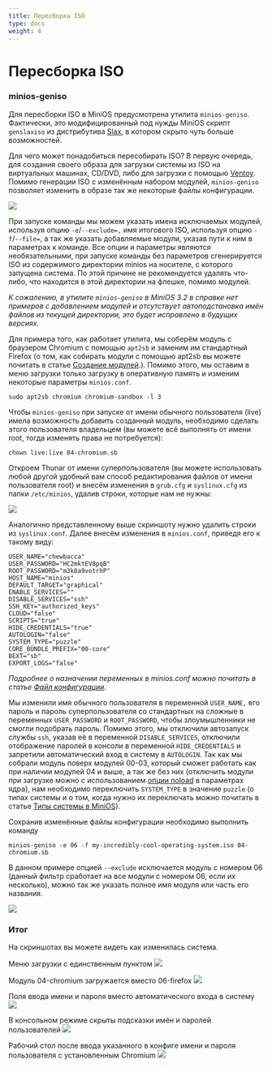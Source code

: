 ```yaml
---
title: Пересборка ISO
type: docs
weight: 4
---
```


# Пересборка ISO

### minios-geniso

Для пересборки ISO в MiniOS предусмотрена утилита `minios-geniso`. Фактически, это модифицированный под нужды MiniOS скрипт `genslaxiso` из дистрибутива [Slax](https://www.slax.org/), в котором скрыто чуть больше возможностей. 

<!--more-->
Для чего может понадобиться пересобирать ISO? В первую очередь, для создания своего образа для загрузки системы из ISO на виртуальных машинах, CD/DVD, либо для загрузки с помощью [Ventoy](https://www.ventoy.net/en/index.html). Помимо генерации ISO с изменённым набором модулей, `minios-geniso` позволяет изменить в образе так же некоторые файлы конфигурации.

![](/static/images/75fabdc913eb5bea7a4aa.png)

При запуске команды мы можем указать имена исключаемых модулей, используя опцию `-e`/`--exclude=,` имя итогового ISO, используя опцию `-f`/`--file=`, а так же указать добавляемые модули, указав пути к ним в параметрах к команде. Все опции и параметры являются необязательными, при запуске команды без параметров сгенерируется ISO из содержимого директории minios на носителе, с которого запущена система. По этой причине не рекомендуется удалять что-либо, что находится в этой директории на флешке, помимо модулей.

_К сожалению, в утилите `minios-geniso` в MiniOS 3.2 в справке нет примеров с добавлением модулей и отсутствует автоподстановка имён файлов из текущей директории, это будет исправлено в будущих версиях._

Для примера того, как работает утилита, мы соберём модуль с браузером Chromium с помощью `apt2sb` и заменим им стандартный Firefox (о том, как собирать модули с помощью apt2sb вы можете почитать в статье [Создание модулей](https://telegra.ph/Sozdanie-modulej-08-19).). Помимо этого, мы оставим в меню загрузки только загрузку в оперативную память и изменим некоторые параметры `minios.conf`.
```
sudo apt2sb chromium chromium-sandbox -l 3
```

Чтобы `minios-geniso` при запуске от имени обычного пользователя (live) имела возможность добавить созданный модуль, необходимо сделать этого пользователя владельцем (вы можете всё выполнять от имени root, тогда изменять права не потребуется):
```
chown live:live 04-chromium.sb
```

Откроем Thunar от имени суперпользователя (вы можете использовать любой другой удобный вам способ редактирования файлов от имени пользователя root) и внесём изменения в `grub.cfg` и `syslinux.cfg` из папки `/etc/minios`, удалив строки, которые нам не нужны:

![](/static/images/2fcb56652b41279338db7.png)

Аналогично представленному выше скриншоту нужно удалить строки из `syslinux.conf`. Далее внесём изменения в `minios.conf`, приведя его к такому виду:
```
USER_NAME="chewbacca"
USER_PASSWORD="HC2mktEV8pqB"
ROOT_PASSWORD="m3k8a9votrhP"
HOST_NAME="minios"
DEFAULT_TARGET="graphical"
ENABLE_SERVICES=""
DISABLE_SERVICES="ssh"
SSH_KEY="authorized_keys"
CLOUD="false"
SCRIPTS="true"
HIDE_CREDENTIALS="true"
AUTOLOGIN="false"
SYSTEM_TYPE="puzzle"
CORE_BUNDLE_PREFIX="00-core"
BEXT="sb"
EXPORT_LOGS="false"
```

_Подробнее о назначении переменных в minios.conf можно почитать в статье_ [_Файл конфигурации_](configuration-file)_._

Мы изменили имя обычного пользователя в переменной `USER_NAME,` его пароль и пароль суперпользователя со стандартных на сложные в переменных `USER_PASSWORD` и `ROOT_PASSWORD`, чтобы злоумышленники не смогли подобрать пароль. Помимо этого, мы отключили автозапуск службы `ssh`, указав её в переменной `DISABLE_SERVICES`, отключили отображение паролей в консоли в переменной `HIDE_CREDENTIALS` и запретили автоматический вход в систему в `AUTOLOGIN`. Так как мы собрали модуль поверх модулей 00-03, который сможет работать как при наличии модулей 04 и выше, а так же без них (отключить модули при загрузке можно с использованием [опции noload](command-line-parameters) в параметрах ядра), нам необходимо переключить `SYSTEM_TYPE` в значение `puzzle` (о типах системы и о том, когда нужно их переключать можно почитать в статье [Типы системы в MiniOS](https://telegra.ph/Tipy-sistemy-v-MiniOS-08-16)).

Сохранив изменённые файлы конфигурации необходимо выполнить команду
```
minios-geniso -e 06 -f my-incredibly-cool-operating-system.iso 04-chromium.sb
```

В данном примере опцией `--exclude` исключается модуль с номером 06 (данный фильтр сработает на все модули с номером 06, если их несколько), можно так же указать полное имя модуля или часть его названия.

![](/static/images/cf25404b4c36e121c0277.png)

### Итог

На скриншотах вы можете видеть как изменилась система.

Меню загрузки с единственным пунктом
![](/static/images/b15d2a28cdf9cfbc5ca10.png)

Модуль 04-chromium загружается вместо 06-firefox
![](/static/images/e90991a3db3935d849334.png)

Поля ввода имени и пароля вместо автоматического входа в систему
![](/static/images/3e85246bffef78f4f461c.png)

В консольном режиме скрыты подсказки имён и паролей пользователей
![](/static/images/753cc24cac53dc5115098.png)

Рабочий стол после ввода указанного в конфиге имени и пароля пользователя с установленным Chromium
![](/static/images/23be6f263a5496c0148f5.png)
